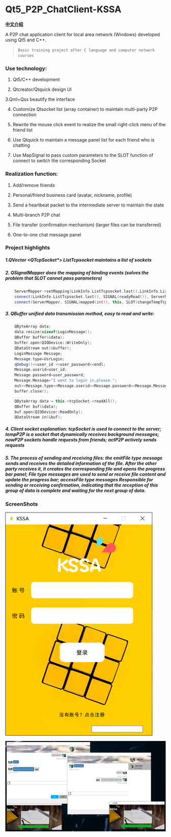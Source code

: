 # Qt5_P2P_ChatClient-KSSA
**[中文介绍](https://github.com/Sovea/Qt5_P2P_ChatClient-KSSA/blob/master/ReadMe_ZH.md)**

A P2P chat application client for local area network (Windows) developed using Qt5 and C++.
> `Basic training project after C language and computer network courses`
### Use technology:

1. Qt5/C++ development

2. Qtcreator/Qtquick design UI

3.Qml+Qss beautify the interface

4. Customize Qtsocket list (array container) to maintain multi-party P2P connection

5. Rewrite the mouse click event to realize the small right-click menu of the friend list

6. Use Qtquick to maintain a message panel list for each friend who is chatting

7. Use MapSignal to pass custom parameters to the SLOT function of connect to switch the corresponding Socket

### Realization function:

1. Add/remove friends

2. Personal/friend business card (avatar, nickname, profile)

3. Send a heartbeat packet to the intermediate server to maintain the state

4. Multi-branch P2P chat

5. File transfer (confirmation mechanism) (larger files can be transferred)

6. One-to-one chat message panel

### Project highlights

##### 1.QVector <QTcpSocket*> ListTcpsocket maintains a list of sockets
##### 2. QSignalMapper does the mapping of binding events (solves the problem that SLOT cannot pass parameters)

```c++
    ServerMapper->setMapping(LinkInfo.ListTcpsocket.last(),LinkInfo.ListTcpsocket.count());
    connect(LinkInfo.ListTcpsocket.last(), SIGNAL(readyRead()), ServerMapper, SLOT(map()));
    connect(ServerMapper, SIGNAL(mapped(int)), this, SLOT(changeTempTcpsocket(int)));
```

##### 3. QBuffer unified data transmission method, easy to read and write:

```c++
    QByteArray data;
    data.resize(sizeof(LoginMessage));
    QBuffer buffer(&data);
    buffer.open(QIODevice::WriteOnly);
    QDataStream out(&buffer);
    LoginMessage Message;
    Message.type=UsrLogin;
    qDebug()<<user_id <<user_password<<endl;
    Message.userid=user_id;
    Message.password=user_password;
    Message.Message="I want to login in,please.";
    out<<Message.type<<Message.userid<<Message.password<<Message.Message<<true;
	buffer.close();
```

```c++
    QByteArray data = this->tcpSocket->readAll();
    QBuffer buf(&data);
    buf.open(QIODevice::ReadOnly);
    QDataStream in(&buf);
```

##### 4. Client socket explanation: tcpSocket is used to connect to the server; tempP2P is a socket that dynamically receives background messages; nowP2P sockets handle requests from friends; actP2P actively sends requests
##### 5. The process of sending and receiving files: the emitFile type message sends and receives the detailed information of the file. After the other party receives it, it creates the corresponding file and opens the progress bar panel; File type messages are used to send or receive file content and update the progress bar; accessFile type messages Responsible for sending or receiving confirmation, indicating that the reception of this group of data is complete and waiting for the next group of data.

### ScreenShots
![KSSA_Login](src/image/Screenshot/KSSA_Login.png)

![KSSA_ChatExample](src/image/Screenshot/KSSA_ChatExample.png)

